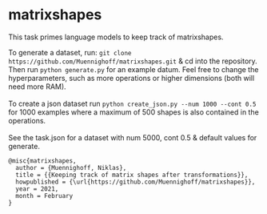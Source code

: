 # matrixshapes
This task primes language models to keep track of matrixshapes.

To generate a dataset, run:
`git clone https://github.com/Muennighoff/matrixshapes.git`
& cd into the repository.
<br>
Then run `python generate.py` for an example datum. Feel free to change the hyperparameters, such as more operations or higher dimensions (both will need more RAM).
<br> <br>
To create a json dataset run `python create_json.py --num 1000 --cont 0.5` for 1000 examples where a maximum of 500 shapes is also contained in the operations. 
<br> <br>
See the task.json for a dataset with num 5000, cont 0.5 & default values for generate.

```
@misc{matrixshapes,
  author = {Muennighoff, Niklas},
  title = {{Keeping track of matrix shapes after transformations}},
  howpublished = {\url{https://github.com/Muennighoff/matrixshapes}},
  year = 2021,
  month = February
}
```
